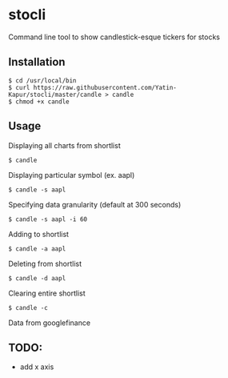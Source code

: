 # stocli
Command line tool to show candlestick-esque tickers for stocks

## Installation
```
$ cd /usr/local/bin
$ curl https://raw.githubusercontent.com/Yatin-Kapur/stocli/master/candle > candle
$ chmod +x candle
```

## Usage

Displaying all charts from shortlist
```
$ candle
```

Displaying particular symbol (ex. aapl)
```
$ candle -s aapl
```

Specifying data granularity (default at 300 seconds)
```
$ candle -s aapl -i 60
```

Adding to shortlist
```
$ candle -a aapl
```

Deleting from shortlist
```
$ candle -d aapl
```

Clearing entire shortlist
```
$ candle -c
```

Data from googlefinance

## TODO:
* add x axis
